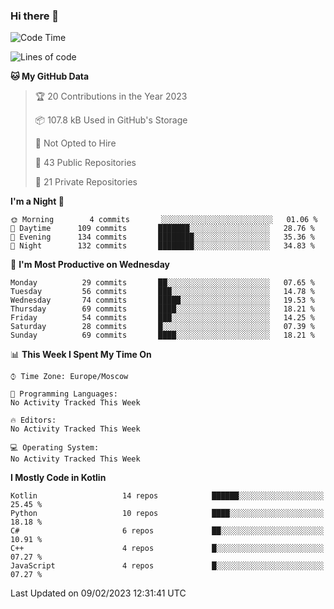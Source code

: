 ### Hi there 👋

<!--
**semwai/semwai** is a ✨ _special_ ✨ repository because its `README.md` (this file) appears on your GitHub profile.

Here are some ideas to get you started:

- 🔭 I’m currently working on ...
- 🌱 I’m currently learning ...
- 👯 I’m looking to collaborate on ...
- 🤔 I’m looking for help with ...
- 💬 Ask me about ...
- 📫 How to reach me: ...
- 😄 Pronouns: ...
- ⚡ Fun fact: ...
-->


<!--START_SECTION:waka-->
![Code Time](http://img.shields.io/badge/Code%20Time-0%20secs-blue)

![Lines of code](https://img.shields.io/badge/From%20Hello%20World%20I%27ve%20Written-1%20Million%20lines%20of%20code-blue)

**🐱 My GitHub Data** 

> 🏆 20 Contributions in the Year 2023
 > 
> 📦 107.8 kB Used in GitHub's Storage 
 > 
> 🚫 Not Opted to Hire
 > 
> 📜 43 Public Repositories 
 > 
> 🔑 21 Private Repositories  
 > 
**I'm a Night 🦉** 

```text
🌞 Morning        4 commits       ░░░░░░░░░░░░░░░░░░░░░░░░░   01.06 % 
🌆 Daytime      109 commits       ███████░░░░░░░░░░░░░░░░░░   28.76 % 
🌃 Evening      134 commits       ████████░░░░░░░░░░░░░░░░░   35.36 % 
🌙 Night        132 commits       ████████░░░░░░░░░░░░░░░░░   34.83 % 

```
📅 **I'm Most Productive on Wednesday** 

```text
Monday          29 commits       ██░░░░░░░░░░░░░░░░░░░░░░░   07.65 % 
Tuesday         56 commits       ███░░░░░░░░░░░░░░░░░░░░░░   14.78 % 
Wednesday       74 commits       █████░░░░░░░░░░░░░░░░░░░░   19.53 % 
Thursday        69 commits       ████░░░░░░░░░░░░░░░░░░░░░   18.21 % 
Friday          54 commits       ███░░░░░░░░░░░░░░░░░░░░░░   14.25 % 
Saturday        28 commits       █░░░░░░░░░░░░░░░░░░░░░░░░   07.39 % 
Sunday          69 commits       ████░░░░░░░░░░░░░░░░░░░░░   18.21 % 

```


📊 **This Week I Spent My Time On** 

```text
⌚︎ Time Zone: Europe/Moscow

💬 Programming Languages: 
No Activity Tracked This Week

🔥 Editors: 
No Activity Tracked This Week

💻 Operating System: 
No Activity Tracked This Week

```

**I Mostly Code in Kotlin** 

```text
Kotlin                   14 repos            ██████░░░░░░░░░░░░░░░░░░░   25.45 % 
Python                   10 repos            ████░░░░░░░░░░░░░░░░░░░░░   18.18 % 
C#                       6 repos             ██░░░░░░░░░░░░░░░░░░░░░░░   10.91 % 
C++                      4 repos             █░░░░░░░░░░░░░░░░░░░░░░░░   07.27 % 
JavaScript               4 repos             █░░░░░░░░░░░░░░░░░░░░░░░░   07.27 % 

```



 Last Updated on 09/02/2023 12:31:41 UTC
<!--END_SECTION:waka-->
